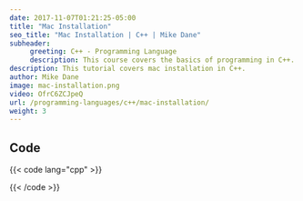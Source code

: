 ```yaml
---
date: 2017-11-07T01:21:25-05:00
title: "Mac Installation"
seo_title: "Mac Installation | C++ | Mike Dane"
subheader:
     greeting: C++ - Programming Language
     description: This course covers the basics of programming in C++. Work your way through the videos and we'll teach you everything you need to know to start your programming journey!
description: This tutorial covers mac installation in C++.
author: Mike Dane
image: mac-installation.png
video: OfrC6ZCJpeQ
url: /programming-languages/c++/mac-installation/
weight: 3
---
```


## Code

{{< code lang="cpp" >}}

{{< /code >}}